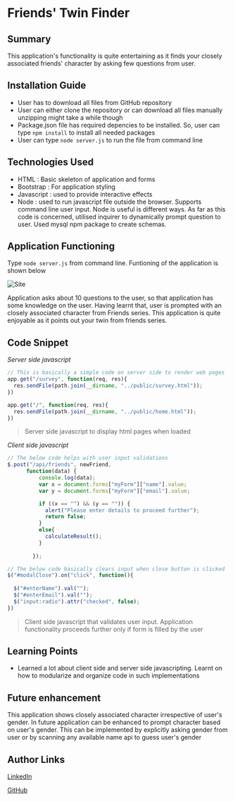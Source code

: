 # Friends' Twin Finder

## Summary
This application's functionality is quite entertaining as it finds your closely associated friends' character by asking few questions from user.

## Installation Guide
* User has to download all files from GitHub repository
* User can either clone the repository or can download all files manually unzipping might take a while though
* Package.json file has required depencies to be installed. So, user can type `npm install` to install all needed packages
* User can type `node server.js` to run the file from command line

## Technologies Used
- HTML : Basic skeleton of application and forms
- Bootstrap : For application styling
- Javascript : used to provide interactive effects
- Node : used to run javascript file outside the browser. Supports command line user input. Node is useful is different ways. As
far as this code is concerned, utilised inquirer to dynamically prompt question to user. Used mysql npm package to create schemas.

## Application Functioning
Type `node server.js` from command line. Funtioning of the application is shown below

![Site](gifs/FriendFinder.gif)

Application asks about 10 questions to the user, so that application has some knowledge on the user. Having learnt that, user is prompted with an closely associated character from Friends series. This application is quite enjoyable as it points out your twin from friends series.

## Code Snippet
*Server side javascript*

```Javascript
// This is basically a simple code on server side to render web pages
app.get("/survey", function(req, res){
  res.sendFile(path.join(__dirname, "../public/survey.html"));
})

app.get("/", function(req, res){
  res.sendFile(path.join(__dirname, "../public/home.html"));
})
```
>Server side javascript to display html pages when loaded

*Client side javascript*

```Javascript
// The below code helps with user input validations
$.post("/api/friends", newFriend,
      function(data) {
          console.log(data);
          var x = document.forms["myForm"]["name"].value;
          var y = document.forms["myForm"]["email"].value;

          if ((x == "") && (y == "")) {
            alert("Please enter details to proceed further");
            return false;
          }
          else{
            calculateResult();
          }
          
        });
```

```Javascript
// The below code basically clears input when close button is clicked
$("#modalClose").on("click", function(){
  
  $("#enterName").val("");
  $("#enterEmail").val("");
  $("input:radio").attr("checked", false);
})
```
>Client side javascript that validates user input. Application functionality proceeds further only if form is filled by the user

## Learning Points
* Learned a lot about client side and server side javascripting. Learnt on how to modularize and organize code in such implementations

## Future enhancement
This application shows closely associated character irrespective of user's gender. In future application can be enhanced to prompt character based on user's gender. This can be implemented by explicitly asking gender from user or by scanning any available name api to guess user's gender

## Author Links
[LinkedIn](https://www.linkedin.com/in/mahisha-gunasekaran-0a780a88/)

[GitHub](https://github.com/Mahi-Mani)
